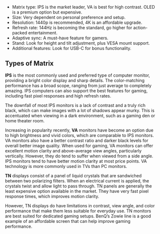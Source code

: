 - Matrix type: IPS is the market leader, VA is best for high contrast. OLED is a premium option but expensive.
- Size: Very dependent on personal preference and setup.
- Resolution: 1440p is recommended, 4K is an affordable upgrade.
- Refresh rate: 144Hz is becoming the standard, go higher for action-packed entertainment.
- Adaptive sync: A must-have feature for gamers.
- Stand: Look for height and tilt adjustment, plus VESA mount support.
- Additional features: Look for USB-C for bonus functionality.

## Types of Matrix
**IPS** is the most commonly used and preferred type of computer monitor, providing a bright color display and sharp details. The color-matching performance has a broad scope, ranging from just average to completely amazing. IPS computers can also support the best features for gaming, including fast pixel responses and high refresh rates.

The downfall of most IPS monitors is a lack of contrast and a truly rich black, which can make images with a lot of shadows appear murky. This is accentuated when viewing in a dark environment, such as a gaming den or home theater room.

Increasing in popularity recently, **VA** monitors have become an option due to high brightness and vivid colors, which are comparable to IPS monitors. VA monitors also have a better contrast ratio and darker black levels for overall better image quality. When used for gaming, VA monitors can offer excellent motion clarity and above-average view angles, particularly vertically. However, they do tend to suffer when viewed from a side angle. IPS monitors tend to have better motion clarity at most price points. VA technology is more commonly used in TVs than PC monitors.

**TN** displays consist of a panel of liquid crystals that are sandwiched between two polarizing filters. When an electrical current is applied, the crystals twist and allow light to pass through. TN panels are generally the least expensive option available in the market. They have very fast pixel response times, which improves motion clarity.

However, TN displays do have limitations in contrast, view angle, and color performance that make them less suitable for everyday use. TN monitors are best suited for dedicated gaming setups. BenQ’s Zowie line is a good example of an affordable screen that can help improve gaming performance.
